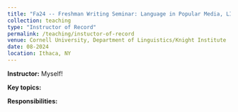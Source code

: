 ```yaml
---
title: "Fa24 -- Freshman Writing Seminar: Language in Popular Media, LING 1100"
collection: teaching
type: "Instructor of Record"
permalink: /teaching/instuctor-of-record
venue: Cornell University, Department of Linguistics/Knight Institute
date: 08-2024
location: Ithaca, NY
---
```


<b>Instructor:</b> Myself! 

<b>Key topics:</b>

<b>Responsibilities:</b> 
